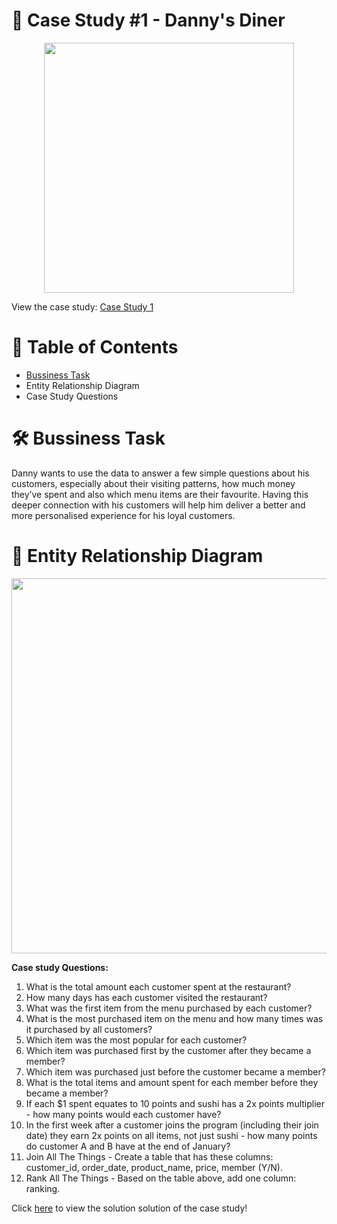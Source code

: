 # 🍜 Case Study #1 - Danny's Diner

<p align="center">
  <img src="https://github.com/poojarao76/8-Week-SQL-Challenge/assets/132984172/62d8af7b-edab-4257-a130-a2cb75b4f8b9" width="400" />
</p>

View the case study: [Case Study 1](https://8weeksqlchallenge.com/case-study-1/)

# 📕 Table of Contents

* [Bussiness Task](Bussiness-Task)
* Entity Relationship Diagram
* Case Study Questions

# 🛠️ Bussiness Task

Danny wants to use the data to answer a few simple questions about his customers, especially about their visiting patterns, how much money they’ve spent and also which menu items are their favourite. Having this deeper connection with his customers will help him deliver a better and more personalised experience for his loyal customers.

# 🔐 Entity Relationship Diagram

<p align="center">
  <img src="https://github.com/poojarao76/8-Week-SQL-Challenge/assets/132984172/c23cd6a8-6a9b-4ac7-a017-9e2dcb12889e" width="600" />
</p>

**Case study Questions:**

1. What is the total amount each customer spent at the restaurant?
2. How many days has each customer visited the restaurant?
3. What was the first item from the menu purchased by each customer?
4. What is the most purchased item on the menu and how many times was it purchased by all customers?
5. Which item was the most popular for each customer?
6. Which item was purchased first by the customer after they became a member?
7. Which item was purchased just before the customer became a member?
8. What is the total items and amount spent for each member before they became a member?
9. If each $1 spent equates to 10 points and sushi has a 2x points multiplier - how many points would each customer have?
10. In the first week after a customer joins the program (including their join date) they earn 2x points on all items, not just sushi - how many points do customer A and B have at the end of January?
11. Join All The Things - Create a table that has these columns: customer_id, order_date, product_name, price, member (Y/N).
12. Rank All The Things - Based on the table above, add one column: ranking.

Click [here](https://github.com/poojarao76/8-Week-SQL-Challenge/blob/main/Case%20Study%20%231%3A%20Danny's%20Diner/query.sql) to view the solution solution of the case study!
